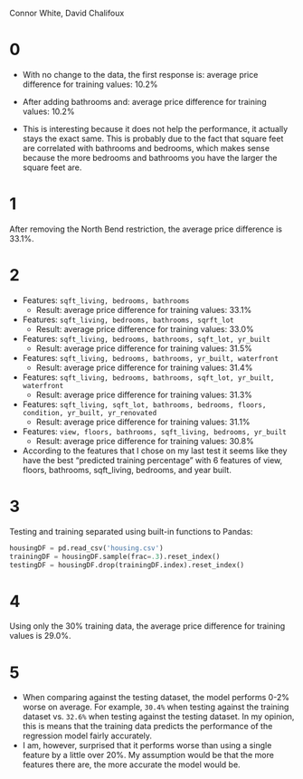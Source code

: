 ﻿Connor White, David Chalifoux


# 0
- With no change to the data, the first response is:
                average price difference for training values: 10.2%


- After adding bathrooms and:
                average price difference for training values: 10.2%
        
- This is interesting because it does not help the performance, it actually stays the exact same. This is probably due to the fact that square feet are correlated with bathrooms and bedrooms, which makes sense because the more bedrooms and bathrooms you have the larger the square feet are.

# 1
After removing the North Bend restriction, the average price difference is 33.1%.

# 2
- Features: `sqft_living, bedrooms, bathrooms`
   - Result: average price difference for training values: 33.1%
- Features: `sqft_living, bedrooms, bathrooms, sqrft_lot`
   - Result: average price difference for training values: 33.0%
- Features: `sqft_living, bedrooms, bathrooms, sqft_lot, yr_built`
   - Result: average price difference for training values: 31.5%
- Features: `sqft_living, bedrooms, bathrooms, yr_built, waterfront`
   - Result: average price difference for training values: 31.4%
- Features: `sqft_living, bedrooms, bathrooms, sqft_lot, yr_built, waterfront`
   - Result: average price difference for training values: 31.3%
- Features: `sqft_living, sqft_lot, bathrooms, bedrooms,
            floors, condition, yr_built, yr_renovated`
   - Result: average price difference for training values: 31.1%
- Features: `view, floors, bathrooms, sqft_living, bedrooms, yr_built`
   - Result: average price difference for training values: 30.8%
- According to the features that I chose on my last test it seems like they have the best “predicted training percentage” with 6 features of view, floors, bathrooms, sqft_living, bedrooms, and year built.

# 3
Testing and training separated using built-in functions to Pandas:
```python
housingDF = pd.read_csv('housing.csv')
trainingDF = housingDF.sample(frac=.3).reset_index()
testingDF = housingDF.drop(trainingDF.index).reset_index()
```
# 4
Using only the 30% training data, the average price difference for training values is 29.0%.

# 5
- When comparing against the testing dataset, the model performs 0-2% worse on average. For example, `30.4%` when testing against the training dataset vs. `32.6%` when testing against the testing dataset. In my opinion, this is means that the training data predicts the performance of the regression model fairly accurately.
- I am, however, surprised that it performs worse than using a single feature by a little over 20%. My assumption would be that the more features there are, the more accurate the model would be.